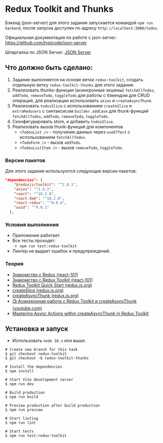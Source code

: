 # Redux Toolkit and Thunks

Бэкенд (json-server) для этого задания запускается командой `npm run backend`, после запуска доступен по адресу `http://localhost:3000/todos`.

Официальная документация по работе с json-server: https://github.com/typicode/json-server

Шпаргалка по JSON Server: [JSON Server](https://my-js.org/docs/cheatsheet/json-server/)

## Что должно быть сделано:

1. Задание выполняется на основе ветки `redux-toolkit`, создать отдельную ветку `redux-toolkit-thunks` для этого задания.
2. Реализовать thunks-функции (асинхронные экшены) `fetchAllTodos`, `addTodo`, `removeTodo`, `toggleTodo` для работы с бэкендом для CRUD операций, для реализации использовать `axios` и `createAsyncThunk`.
2. Реализовать `todosSlice` с использованием `createSlice` и `extraReducers` с синтаксисом `builder.addCase` для thunk-функций `fetchAllTodos`, `addTodo`, `removeTodo`, `toggleTodo`.
3. Сконфигурировать store, и добавить `todosSlice`.
4. Реализовать вызов thunk-функций для компонентов
    * `<TodosList />` - получение данных через `useEffect` с использованием `fetchAllTodos`.
    * `<TodoForm />` - вызов `addTodo`.
    * `<TodosListItem />` - вызов `removeTodo`, `toggleTodo`.

### Версии пакетов

Для этого задания используются следующие версии пакетов:

```json
"dependencies": {
    "@reduxjs/toolkit": "^2.0.1",
    "axios": "^1.6.2",
    "react": "^18.2.0",
    "react-dom": "^18.2.0",
    "react-redux": "^9.0.4",
    "uuid": "^9.0.1"
  },
  ```

### Условия выполнения

* Приложение работает.
* Все тесты проходят:
   - `npm run test:redux-toolkit`
* Линтер не выдает ошибок и предупреждений.

### Теория

* [Знакомство с Redux (react-101)](https://github.com/shopot/react-101/tree/redux-base)
* [Знакомство с Redux Toolkit (react-101)](https://github.com/shopot/react-101/tree/redux-toolkit-quick)
* [Redux Toolkit Quick Start (redux.js.org)](https://redux-toolkit.js.org/tutorials/quick-start)
* [createSlice (redux.js.org)](https://redux-toolkit.js.org/api/createSlice)
* [createAsyncThunk (redux.js.org)](https://redux-toolkit.js.org/api/createAsyncThunk)
* [📺 Асинхронная работа с Redux Toolkit и createAsyncThunk (youtube.com)](https://www.youtube.com/watch?v=6RTbC8Acj1M)
* [Mastering Async Actions within createAsyncThunk in Redux Toolkit](https://blog.stackademic.com/mastering-async-actions-within-createasyncthunk-in-redux-toolkit-382af0eaae57)

## Установка и запуск

- Использовать `node 18.x` или выше.

```shell
# Create new branch for this task
$ git checkout redux-toolkit
$ git checkout -b redux-toolkit-thunks

# Install the dependencies
$ npm install

# Start Vite development server
$ npm run dev

# Build production
$ npm run build

# Preview production after build production
$ npm run preview

# Start linting
$ npm run lint

# Start tests
$ npm run test:redux-toolkit
```
